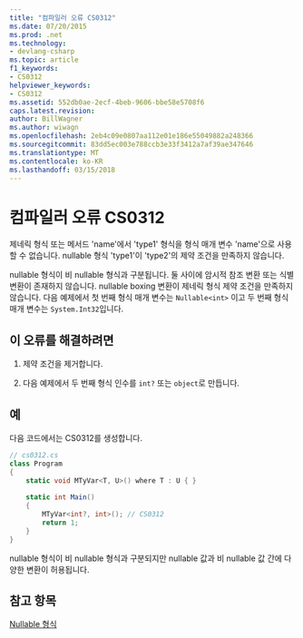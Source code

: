 ```yaml
---
title: "컴파일러 오류 CS0312"
ms.date: 07/20/2015
ms.prod: .net
ms.technology:
- devlang-csharp
ms.topic: article
f1_keywords:
- CS0312
helpviewer_keywords:
- CS0312
ms.assetid: 552db0ae-2ecf-4beb-9606-bbe58e5708f6
caps.latest.revision: 
author: BillWagner
ms.author: wiwagn
ms.openlocfilehash: 2eb4c09e0807aa112e01e186e55049882a248366
ms.sourcegitcommit: 83dd5ec003e788ccb3e33f3412a7af39ae347646
ms.translationtype: MT
ms.contentlocale: ko-KR
ms.lasthandoff: 03/15/2018
---
```

# <a name="compiler-error-cs0312"></a>컴파일러 오류 CS0312
제네릭 형식 또는 메서드 'name'에서 'type1' 형식을 형식 매개 변수 'name'으로 사용할 수 없습니다. nullable 형식 'type1'이 'type2'의 제약 조건을 만족하지 않습니다.  
  
 nullable 형식이 비 nullable 형식과 구분됩니다. 둘 사이에 암시적 참조 변환 또는 식별 변환이 존재하지 않습니다. nullable boxing 변환이 제네릭 형식 제약 조건을 만족하지 않습니다. 다음 예제에서 첫 번째 형식 매개 변수는 `Nullable<int>` 이고 두 번째 형식 매개 변수는 `System.Int32`입니다.  
  
## <a name="to-correct-this-error"></a>이 오류를 해결하려면  
  
1.  제약 조건을 제거합니다.  
  
2.  다음 예제에서 두 번째 형식 인수를 `int?` 또는 `object`로 만듭니다.  
  
## <a name="example"></a>예  
 다음 코드에서는 CS0312를 생성합니다.  
  
```csharp  
// cs0312.cs  
class Program  
{  
    static void MTyVar<T, U>() where T : U { }  
  
    static int Main()  
    {  
        MTyVar<int?, int>(); // CS0312  
        return 1;  
    }  
}  
```  
  
 nullable 형식이 비 nullable 형식과 구분되지만 nullable 값과 비 nullable 값 간에 다양한 변환이 허용됩니다.  
  
## <a name="see-also"></a>참고 항목  
 [Nullable 형식](../../csharp/programming-guide/nullable-types/index.md)
